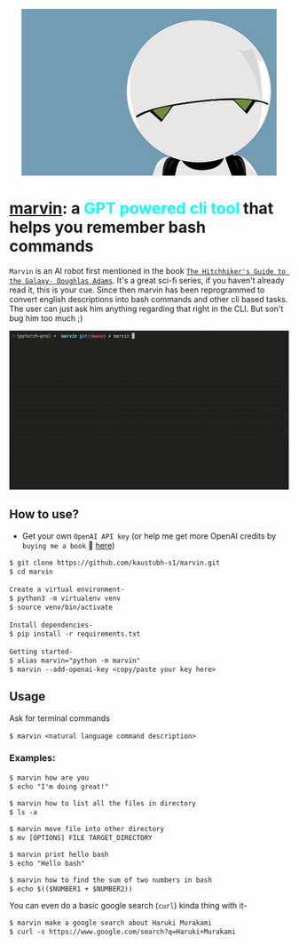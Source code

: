 <p align="center">
  <img width="460" height="300" src="assets/marvin.jpg">
</p>

# <u>marvin</u>: a <span style="color:aqua">GPT powered cli tool</span> that helps you remember bash commands

`Marvin` is an AI robot first mentioned in the book [`The Hitchhiker's Guide to the Galaxy- Doughlas Adams`](https://en.wikipedia.org/wiki/The_Hitchhiker%27s_Guide_to_the_Galaxy). It's a great sci-fi series, if you haven't already read it, this is your cue. 
Since then marvin has been reprogrammed to convert english descriptions into bash commands and other cli based tasks. The user can just ask him anything regarding that right in the CLI. But son't bug him too much ;)

![CLI Demo](assets/marvin_demo.gif)

## How to use?
- Get your own `OpenAI API key` (or help me get more OpenAI credits by `buying me a book` 👀 [here](https://www.buymeacoffee.com/kaus.mos))
```
$ git clone https://github.com/kaustubh-s1/marvin.git 
$ cd marvin

Create a virtual environment-
$ python3 -m virtualenv venv
$ source venv/bin/activate

Install dependencies-
$ pip install -r requirements.txt

Getting started-
$ alias marvin="python -m marvin"
$ marvin --add-openai-key <copy/paste your key here>
```

## Usage

Ask for terminal commands

`$ marvin <natural language command description>`

### Examples:

```
$ marvin how are you
$ echo "I'm doing great!"
```

```
$ marvin how to list all the files in directory
$ ls -a
```

```
$ marvin move file into other directory  
$ mv [OPTIONS] FILE TARGET_DIRECTORY
```

```
$ marvin print hello bash 
$ echo "Hello bash"
```

```
$ marvin how to find the sum of two numbers in bash
$ echo $(($NUMBER1 + $NUMBER2))
```

You can even do a basic google search (`curl`) kinda thing with it-
```
$ marvin make a google search about Haruki Murakami 
$ curl -s https://www.google.com/search?q=Haruki+Murakami
```
